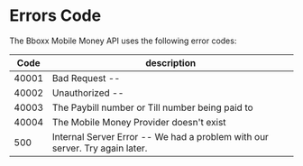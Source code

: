 # Errors Code


The Bboxx Mobile Money API uses the following error codes:


Code | description 
---------- | ------- 
40001  | Bad Request --
40002 | Unauthorized -- 
40003 | The Paybill number or Till number being paid to 
40004 | The Mobile Money Provider doesn't exist
500 | Internal Server Error -- We had a problem with our server. Try again later.





